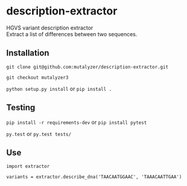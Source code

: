 # description-extractor
HGVS variant description extractor  
Extract a list of differences between two sequences.


## Installation

`git clone git@github.com:mutalyzer/description-extractor.git`

`git checkout mutalyzer3`

`python setup.py install` or `pip install .`

## Testing

`pip install -r requirements-dev` or `pip install pytest`

`py.test` or `py.test tests/`

## Use

`import extractor`

`variants = extractor.describe_dna('TAACAATGGAAC', 'TAAACAATTGAA')`
